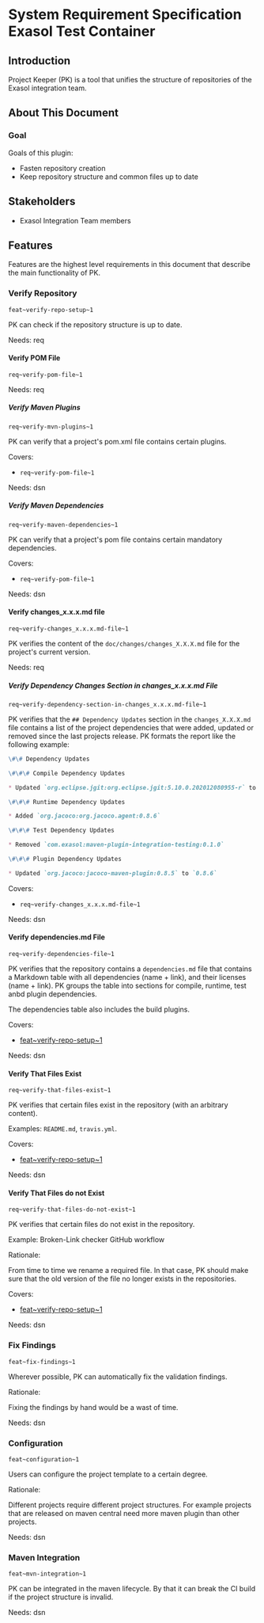 # System Requirement Specification Exasol Test Container

## Introduction

Project Keeper (PK) is a tool that unifies the structure of repositories of the Exasol integration team.

## About This Document

### Goal

Goals of this plugin:

* Fasten repository creation
* Keep repository structure and common files up to date

## Stakeholders

* Exasol Integration Team members

## Features

Features are the highest level requirements in this document that describe the main functionality of PK.

### Verify Repository

`feat~verify-repo-setup~1`

PK can check if the repository structure is up to date.

Needs: req

#### Verify POM File

`req~verify-pom-file~1`

Needs: req

##### Verify Maven Plugins

`req~verify-mvn-plugins~1`

PK can verify that a project's pom.xml file contains certain plugins.

Covers:

* `req~verify-pom-file~1`

Needs: dsn

##### Verify Maven Dependencies

`req~verify-maven-dependencies~1`

PK can verify that a project's pom file contains certain mandatory dependencies.

Covers:

* `req~verify-pom-file~1`

Needs: dsn

#### Verify changes_x.x.x.md file

`req~verify-changes_x.x.x.md-file~1`

PK verifies the content of the `doc/changes/changes_X.X.X.md` file for the project's current version.

Needs: req

##### Verify Dependency Changes Section in changes_x.x.x.md File

`req~verify-dependency-section-in-changes_x.x.x.md-file~1`

PK verifies that the `## Dependency Updates` section in the `changes_X.X.X.md` file contains a list of the project dependencies that were added, updated or removed since the last projects release. PK formats the report like the following example:

```md
\#\# Dependency Updates

\#\#\# Compile Dependency Updates

* Updated `org.eclipse.jgit:org.eclipse.jgit:5.10.0.202012080955-r` to `5.11.0.202103091610-r`

\#\#\# Runtime Dependency Updates

* Added `org.jacoco:org.jacoco.agent:0.8.6`

\#\#\# Test Dependency Updates

* Removed `com.exasol:maven-plugin-integration-testing:0.1.0`

\#\#\# Plugin Dependency Updates

* Updated `org.jacoco:jacoco-maven-plugin:0.8.5` to `0.8.6`
```

Covers:

* `req~verify-changes_x.x.x.md-file~1`

Needs: dsn

#### Verify dependencies.md File

`req~verify-dependencies-file~1`

PK verifies that the repository contains a `dependencies.md` file that contains a Markdown table with all dependencies (name + link), and their licenses (name + link). PK groups the table into sections for compile, runtime, test anbd plugin dependencies.

The dependencies table also includes the build plugins.

Covers:

* [feat~verify-repo-setup~1](#verify-repository)

Needs: dsn

#### Verify That Files Exist

`req~verify-that-files-exist~1`

PK verifies that certain files exist in the repository (with an arbitrary content).

Examples: `README.md`, `travis.yml`.

Covers:

* [feat~verify-repo-setup~1](#verify-repository)

Needs: dsn

#### Verify That Files do not Exist

`req~verify-that-files-do-not-exist~1`

PK verifies that certain files do not exist in the repository.

Example: Broken-Link checker GitHub workflow

Rationale:

From time to time we rename a required file. In that case, PK should make sure that the old version of the file no longer exists in the repositories.

Covers:

* [feat~verify-repo-setup~1](#verify-repository)

Needs: dsn

### Fix Findings

`feat~fix-findings~1`

Wherever possible, PK can automatically fix the validation findings.

Rationale:

Fixing the findings by hand would be a wast of time.

Needs: dsn

### Configuration

`feat~configuration~1`

Users can configure the project template to a certain degree.

Rationale:

Different projects require different project structures. For example projects that are released on maven central need more maven plugin than other projects.

Needs: dsn

### Maven Integration

`feat~mvn-integration~1`

PK can be integrated in the maven lifecycle. By that it can break the CI build if the project structure is invalid.

Needs: dsn